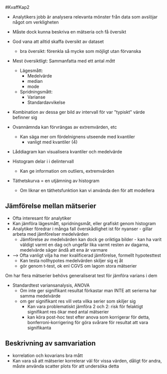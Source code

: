 #KvaffKap2
- Analytikers jobb är analysera relevanta mönster från data som avslöjar något om verkligheten
- Måste dock kunna beskriva en mätseria och få översikt

- God vana att alltid skaffa översikt av dataset
	- bra översikt: förenkla så mycke som möjligt utan förvanska

- Mest översiktligt: Sammanfatta med ett antal *mått*
	- Lägesmått:
		- Medelvärde
		- median
		- mode
	- Spridningsmått:
		- Varianse
		- Standardavvikelse
- Kombination av dessa ger bild av intervall för var "typiskt" värde befinner sig
- Ovannämnda kan förvrängas av extremvärden, etc
	- Kan säga mer om fördelnignens utseende med kvantiler
		- vanligt med kvantiler (4)
- Låddiagram kan visualisera kvantiler och medelvärde
- Histogram delar i i delintervall
	- Kan ge information om outliers, extremvärden
- Täthetskurva = en utjämning av histogram
	- Om liknar en täthetsfunktion kan vi använda den för att modellera

## Jämförelse mellan mätserier
- Ofta interesant för analytiker
- Kan jämföra lägesmått, spridningsmåt, eller grafiskt genom histogram
- Analytiker föredrar i många fall överskådlighet ist för nyanser - gillar arbeta med jämförelser medelvärden
	- Jämförelse av medelvärden kan dock ge oriktiga bilder - kan ha varit väldigt varmt en dag och ungefär lika varmt resten av dagarna, medelvärde säger ändå att ena är varmare
- --> Ofta vanligt vilja ha mer kvalificerad jämförelse, formellt hypotesttest
	- Kan testa nollhypotes medelvärden skiljer sig ej åt
	- gör genom t-test, ok enl CGVS om lagom stora mätserier

Om har flera mätserier behövs generaliserat test för jämföra varians i dem
- Standardtest variansanalysis, ANOVA
	- Om inte ger signifikant resultat förkastar man INTE att serierna har samma medelvärde
	- om ger signifikant res vill veta vilka serier som skiljer sig
		- Kan vara problematiskt jämföra 2 och 2: risk för felaktigt signifikant res ökar med antal mätserier
		- kan köra post-hoc test efter anova som korrigerar för detta, bonferroni-korrigering för göra svårare för resultat att vara signifikanta


## Beskrivning av samvariation
- korrelation och kovarians bra mått
- Kan vara så att mätserier korrelerar väl för vissa värden, dåligt för andra, måste använda scatter plots för att undersöka detta